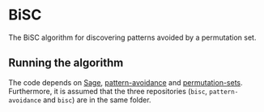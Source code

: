 # BiSC
The BiSC algorithm for discovering patterns avoided by a permutation set.

## Running the algorithm

The code depends on [Sage](http://www.sagemath.org),
[pattern-avoidance](https://github.com/ulfarsson/pattern-avoidance) and
[permutation-sets](https://github.com/ulfarsson/permutation-sets). Furthermore,
it is assumed that the three repositories (`bisc`, `pattern-avoidance` and
`bisc`) are in the same folder.


